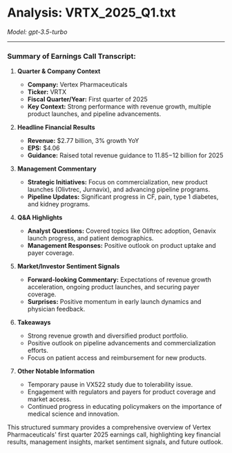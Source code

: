 # Analysis: VRTX_2025_Q1.txt

*Model: gpt-3.5-turbo*

---

### Summary of Earnings Call Transcript:

1. **Quarter & Company Context**
   - **Company:** Vertex Pharmaceuticals
   - **Ticker:** VRTX
   - **Fiscal Quarter/Year:** First quarter of 2025
   - **Key Context:** Strong performance with revenue growth, multiple product launches, and pipeline advancements.

2. **Headline Financial Results**
   - **Revenue:** $2.77 billion, 3% growth YoY
   - **EPS:** $4.06
   - **Guidance:** Raised total revenue guidance to $11.85-$12 billion for 2025

3. **Management Commentary**
   - **Strategic Initiatives:** Focus on commercialization, new product launches (Olivtrec, Jurnavix), and advancing pipeline programs.
   - **Pipeline Updates:** Significant progress in CF, pain, type 1 diabetes, and kidney programs.

4. **Q&A Highlights**
   - **Analyst Questions:** Covered topics like Oliftrec adoption, Genavix launch progress, and patient demographics.
   - **Management Responses:** Positive outlook on product uptake and payer coverage.

5. **Market/Investor Sentiment Signals**
   - **Forward-looking Commentary:** Expectations of revenue growth acceleration, ongoing product launches, and securing payer coverage.
   - **Surprises:** Positive momentum in early launch dynamics and physician feedback.

6. **Takeaways**
   - Strong revenue growth and diversified product portfolio.
   - Positive outlook on pipeline advancements and commercialization efforts.
   - Focus on patient access and reimbursement for new products.

7. **Other Notable Information**
   - Temporary pause in VX522 study due to tolerability issue.
   - Engagement with regulators and payers for product coverage and market access.
   - Continued progress in educating policymakers on the importance of medical science and innovation.

This structured summary provides a comprehensive overview of Vertex Pharmaceuticals' first quarter 2025 earnings call, highlighting key financial results, management insights, market sentiment signals, and future outlook.